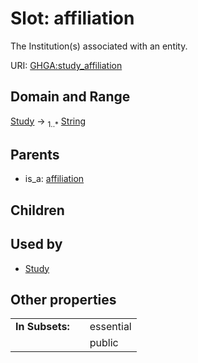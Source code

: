 
# Slot: affiliation


The Institution(s) associated with an entity.

URI: [GHGA:study_affiliation](https://w3id.org/GHGA/study_affiliation)


## Domain and Range

[Study](Study.md) &#8594;  <sub>1..\*</sub> [String](types/String.md)

## Parents

 *  is_a: [affiliation](affiliation.md)

## Children


## Used by

 * [Study](Study.md)

## Other properties

|  |  |  |
| --- | --- | --- |
| **In Subsets:** | | essential |
|  | | public |


